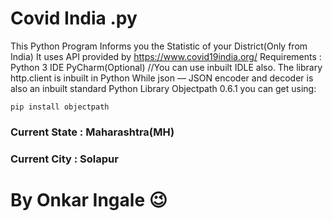 # Covid India .py
This Python Program Informs you the Statistic of your District(Only from India)
It uses API provided by https://www.covid19india.org/
Requirements :
Python 3
IDE PyCharm(Optional) //You can use inbuilt IDLE also.
The library http.client is inbuilt in Python
While json — JSON encoder and decoder is also an inbuilt standard Python Library 
Objectpath 0.6.1 you can get using:

    pip install objectpath
  
### Current State : Maharashtra(MH)
### Current City : Solapur
# By Onkar Ingale 😉
